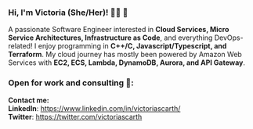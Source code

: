 ### Hi, I'm Victoria (She/Her)! 🏳️‍⚧️ 👋
A passionate Software Engineer interested in **Cloud Services, Micro Service Architectures, Infrastructure as Code**, and everything DevOps-related! I enjoy programming in **C++/C, Javascript/Typescript, and Terraform**. My cloud journey has mostly been powered by Amazon Web Services with **EC2, ECS, Lambda, DynamoDB, Aurora, and API Gateway**.

### Open for work and consulting 💼:
**Contact me:**  
**LinkedIn**: https://www.linkedin.com/in/victoriascarth/  
**Twitter**: https://twitter.com/victoriascarth  
